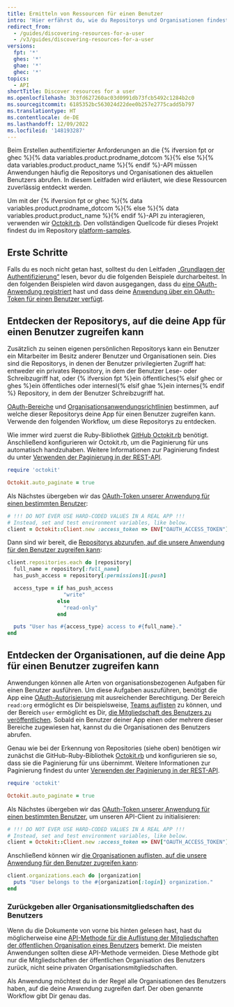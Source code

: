 ```yaml
---
title: Ermitteln von Ressourcen für einen Benutzer
intro: 'Hier erfährst du, wie du Repositorys und Organisationen findest, auf die deine App für Benutzer*innen zuverlässig für authentifizierte Anforderungen an die REST-API zugreifen kann.'
redirect_from:
  - /guides/discovering-resources-for-a-user
  - /v3/guides/discovering-resources-for-a-user
versions:
  fpt: '*'
  ghes: '*'
  ghae: '*'
  ghec: '*'
topics:
  - API
shortTitle: Discover resources for a user
ms.openlocfilehash: 3b3fd627260ac03d0991db73fcb5492c1284b2c0
ms.sourcegitcommit: 6185352bc563024d22dee0b257e2775cadd5b797
ms.translationtype: HT
ms.contentlocale: de-DE
ms.lasthandoff: 12/09/2022
ms.locfileid: '148193287'
---
```

Beim Erstellen authentifizierter Anforderungen an die {% ifversion fpt or ghec %}{% data variables.product.prodname_dotcom %}{% else %}{% data variables.product.product_name %}{% endif %}-API müssen Anwendungen häufig die Repositorys und Organisationen des aktuellen Benutzers abrufen. In diesem Leitfaden wird erläutert, wie diese Ressourcen zuverlässig entdeckt werden.

Um mit der {% ifversion fpt or ghec %}{% data variables.product.prodname_dotcom %}{% else %}{% data variables.product.product_name %}{% endif %}-API zu interagieren, verwenden wir [Octokit.rb][octokit.rb]. Den vollständigen Quellcode für dieses Projekt findest du im Repository [platform-samples][platform samples].

## Erste Schritte

Falls du es noch nicht getan hast, solltest du den Leitfaden [„Grundlagen der Authentifizierung“][basics-of-authentication] lesen, bevor du die folgenden Beispiele durcharbeitest. In den folgenden Beispielen wird davon ausgegangen, dass du [eine OAuth-Anwendung registriert][register-oauth-app] hast und dass deine [Anwendung über ein OAuth-Token für einen Benutzer verfügt][make-authenticated-request-for-user].

## Entdecken der Repositorys, auf die deine App für einen Benutzer zugreifen kann

Zusätzlich zu seinen eigenen persönlichen Repositorys kann ein Benutzer ein Mitarbeiter im Besitz anderer Benutzer und Organisationen sein. Dies sind die Repositorys, in denen der Benutzer privilegierten Zugriff hat: entweder ein privates Repository, in dem der Benutzer Lese- oder Schreibzugriff hat, oder {% ifversion fpt %}ein öffentliches{% elsif ghec or ghes %}ein öffentliches oder internesl{% elsif ghae %}ein internes{% endif %} Repository, in dem der Benutzer Schreibzugriff hat.

[OAuth-Bereiche][scopes] und [Organisationsanwendungsrichtlinien][oap] bestimmen, auf welche dieser Repositorys deine App für einen Benutzer zugreifen kann. Verwende den folgenden Workflow, um diese Repositorys zu entdecken.

Wie immer wird zuerst die Ruby-Bibliothek [GitHub Octokit.rb][octokit.rb] benötigt. Anschließend konfigurieren wir Octokit.rb, um die Paginierung für uns automatisch handzuhaben. Weitere Informationen zur Paginierung findest du unter [Verwenden der Paginierung in der REST-API](/rest/guides/using-pagination-in-the-rest-api).

``` ruby
require 'octokit'

Octokit.auto_paginate = true
```

Als Nächstes übergeben wir das [OAuth-Token unserer Anwendung für einen bestimmten Benutzer][make-authenticated-request-for-user]:

``` ruby
# !!! DO NOT EVER USE HARD-CODED VALUES IN A REAL APP !!!
# Instead, set and test environment variables, like below.
client = Octokit::Client.new :access_token => ENV["OAUTH_ACCESS_TOKEN"]
```

Dann sind wir bereit, die [Repositorys abzurufen, auf die unsere Anwendung für den Benutzer zugreifen kann][list-repositories-for-current-user]:

``` ruby
client.repositories.each do |repository|
  full_name = repository[:full_name]
  has_push_access = repository[:permissions][:push]

  access_type = if has_push_access
                  "write"
                else
                  "read-only"
                end

  puts "User has #{access_type} access to #{full_name}."
end
```

## Entdecken der Organisationen, auf die deine App für einen Benutzer zugreifen kann

Anwendungen können alle Arten von organisationsbezogenen Aufgaben für einen Benutzer ausführen. Um diese Aufgaben auszuführen, benötigt die App eine [OAuth-Autorisierung][scopes] mit ausreichender Berechtigung. Der Bereich `read:org` ermöglicht es Dir beispielsweise, [Teams auflisten][list-teams] zu können, und der Bereich `user` ermöglicht es Dir, [die Mitgliedschaft des Benutzers zu veröffentlichen][publicize-membership]. Sobald ein Benutzer deiner App einen oder mehrere dieser Bereiche zugewiesen hat, kannst du die Organisationen des Benutzers abrufen.

Genau wie bei der Erkennung von Repositories (siehe oben) benötigen wir zunächst die GitHub-Ruby-Bibliothek [Octokit.rb][octokit.rb] und konfigurieren sie so, dass sie die Paginierung für uns übernimmt. Weitere Informationen zur Paginierung findest du unter [Verwenden der Paginierung in der REST-API](/rest/guides/using-pagination-in-the-rest-api).

``` ruby
require 'octokit'

Octokit.auto_paginate = true
```

Als Nächstes übergeben wir das [OAuth-Token unserer Anwendung für einen bestimmten Benutzer][make-authenticated-request-for-user], um unseren API-Client zu initialisieren:

``` ruby
# !!! DO NOT EVER USE HARD-CODED VALUES IN A REAL APP !!!
# Instead, set and test environment variables, like below.
client = Octokit::Client.new :access_token => ENV["OAUTH_ACCESS_TOKEN"]
```

Anschließend können wir [die Organisationen auflisten, auf die unsere Anwendung für den Benutzer zugreifen kann][list-orgs-for-current-user]:

``` ruby
client.organizations.each do |organization|
  puts "User belongs to the #{organization[:login]} organization."
end
```

### Zurückgeben aller Organisationsmitgliedschaften des Benutzers

Wenn du die Dokumente von vorne bis hinten gelesen hast, hast du möglicherweise eine [API-Methode für die Auflistung der Mitgliedschaften der öffentlichen Organisation eines Benutzers][list-public-orgs] bemerkt. Die meisten Anwendungen sollten diese API-Methode vermeiden. Diese Methode gibt nur die Mitgliedschaften der öffentlichen Organisation des Benutzers zurück, nicht seine privaten Organisationsmitgliedschaften.

Als Anwendung möchtest du in der Regel alle Organisationen des Benutzers haben, auf die deine Anwendung zugreifen darf. Der oben genannte Workflow gibt Dir genau das.

[basics-of-authentication]: /rest/guides/basics-of-authentication
[list-public-orgs]: /rest/reference/orgs#list-organizations-for-a-user
[list-repositories-for-current-user]: /rest/reference/repos#list-repositories-for-the-authenticated-user
[list-orgs-for-current-user]: /rest/reference/orgs#list-organizations-for-the-authenticated-user
[list-teams]: /rest/reference/teams#list-teams
[make-authenticated-request-for-user]: /rest/guides/basics-of-authentication#making-authenticated-requests
[oap]: https://developer.github.com/changes/2015-01-19-an-integrators-guide-to-organization-application-policies/
[octokit.rb]: https://github.com/octokit/octokit.rb
[platform samples]: https://github.com/github/platform-samples/tree/master/api/ruby/discovering-resources-for-a-user
[publicize-membership]: /rest/reference/orgs#set-public-organization-membership-for-the-authenticated-user
[register-oauth-app]: /rest/guides/basics-of-authentication#registering-your-app
[scopes]: /apps/building-oauth-apps/understanding-scopes-for-oauth-apps/
